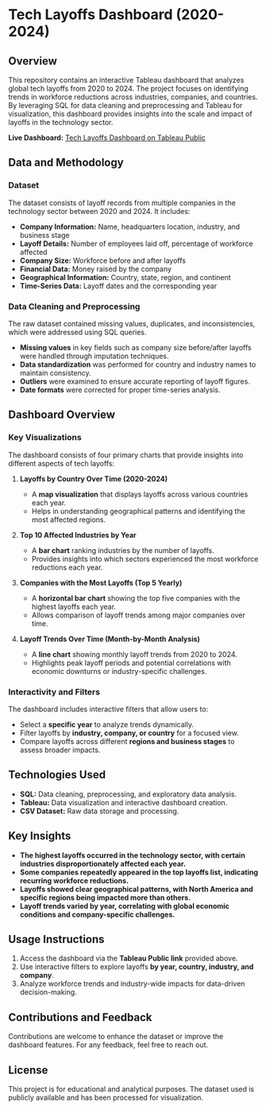 # **Tech Layoffs Dashboard (2020-2024)**  

## **Overview**  
This repository contains an interactive Tableau dashboard that analyzes global tech layoffs from 2020 to 2024. The project focuses on identifying trends in workforce reductions across industries, companies, and countries. By leveraging SQL for data cleaning and preprocessing and Tableau for visualization, this dashboard provides insights into the scale and impact of layoffs in the technology sector.  

**Live Dashboard:** [Tech Layoffs Dashboard on Tableau Public](https://public.tableau.com/app/profile/abhirup.chattaraj/viz/TechLayoffs_2020-2024/Dashboard1)  

## **Data and Methodology**  

### **Dataset**  
The dataset consists of layoff records from multiple companies in the technology sector between 2020 and 2024. It includes:  
- **Company Information:** Name, headquarters location, industry, and business stage  
- **Layoff Details:** Number of employees laid off, percentage of workforce affected  
- **Company Size:** Workforce before and after layoffs  
- **Financial Data:** Money raised by the company  
- **Geographical Information:** Country, state, region, and continent  
- **Time-Series Data:** Layoff dates and the corresponding year  

### **Data Cleaning and Preprocessing**  
The raw dataset contained missing values, duplicates, and inconsistencies, which were addressed using SQL queries.  
- **Missing values** in key fields such as company size before/after layoffs were handled through imputation techniques.  
- **Data standardization** was performed for country and industry names to maintain consistency.  
- **Outliers** were examined to ensure accurate reporting of layoff figures.  
- **Date formats** were corrected for proper time-series analysis.  

## **Dashboard Overview**  

### **Key Visualizations**  
The dashboard consists of four primary charts that provide insights into different aspects of tech layoffs:  

1. **Layoffs by Country Over Time (2020-2024)**  
   - A **map visualization** that displays layoffs across various countries each year.  
   - Helps in understanding geographical patterns and identifying the most affected regions.  

2. **Top 10 Affected Industries by Year**  
   - A **bar chart** ranking industries by the number of layoffs.  
   - Provides insights into which sectors experienced the most workforce reductions each year.  

3. **Companies with the Most Layoffs (Top 5 Yearly)**  
   - A **horizontal bar chart** showing the top five companies with the highest layoffs each year.  
   - Allows comparison of layoff trends among major companies over time.  

4. **Layoff Trends Over Time (Month-by-Month Analysis)**  
   - A **line chart** showing monthly layoff trends from 2020 to 2024.  
   - Highlights peak layoff periods and potential correlations with economic downturns or industry-specific challenges.  

### **Interactivity and Filters**  
The dashboard includes interactive filters that allow users to:  
- Select a **specific year** to analyze trends dynamically.  
- Filter layoffs by **industry, company, or country** for a focused view.  
- Compare layoffs across different **regions and business stages** to assess broader impacts.  

## **Technologies Used**  
- **SQL:** Data cleaning, preprocessing, and exploratory data analysis.  
- **Tableau:** Data visualization and interactive dashboard creation.  
- **CSV Dataset:** Raw data storage and processing.  

## **Key Insights**  
- **The highest layoffs occurred in the technology sector, with certain industries disproportionately affected each year.**  
- **Some companies repeatedly appeared in the top layoffs list, indicating recurring workforce reductions.**  
- **Layoffs showed clear geographical patterns, with North America and specific regions being impacted more than others.**  
- **Layoff trends varied by year, correlating with global economic conditions and company-specific challenges.**  

## **Usage Instructions**  
1. Access the dashboard via the **Tableau Public link** provided above.  
2. Use interactive filters to explore layoffs **by year, country, industry, and company**.  
3. Analyze workforce trends and industry-wide impacts for data-driven decision-making.  

## **Contributions and Feedback**  
Contributions are welcome to enhance the dataset or improve the dashboard features. For any feedback, feel free to reach out.  

## **License**  
This project is for educational and analytical purposes. The dataset used is publicly available and has been processed for visualization.  
